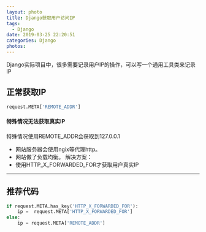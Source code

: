 ```yaml
---
layout: photo
title: Django获取用户访问IP
tags:
  - Django
date: 2019-03-25 22:20:51
categories: Django
photos:
---
```

Django实际项目中，很多需要记录用户IP的操作，可以写一个通用工具类来记录IP
<!--more-->
## 正常获取IP
```python
request.META['REMOTE_ADDR']
```
#### 特殊情况无法获取真实IP
特殊情况使用REMOTE_ADDR会获取到127.0.0.1
- 网站服务器会使用ngix等代理http。
- 网站做了负载均衡。
  解决方案：
- 使用HTTP_X_FORWARDED_FOR才获取用户真实IP

---

## 推荐代码

```python
if request.META.has_key('HTTP_X_FORWARDED_FOR'):
    ip =  request.META['HTTP_X_FORWARDED_FOR']
else:
    ip = request.META['REMOTE_ADDR']
```